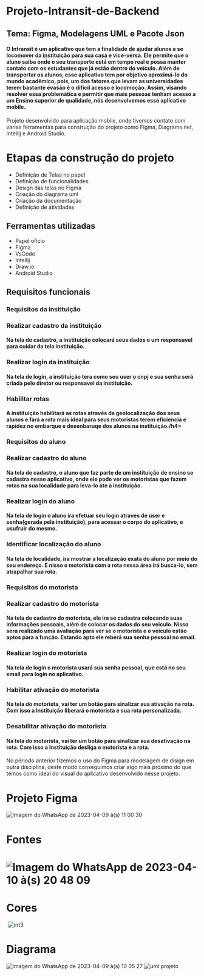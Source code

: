 
<!DOCTYPE html>
<head>
<head>
    <h1>Projeto-Intransit-de-Backend</h1>
    <h2>Tema: Figma, Modelagens UML e Pacote Json </h2>
    <h4>O Intransit é um aplicativo que tem a finalidade de ajudar alunos a se locomover da instituição para sua casa e vice-versa. Ele permite que o aluno saiba onde o seu transporte está em tempo real e possa manter contato com os estudantes que já estão dentro do veículo. Além de transportar os alunos, esse aplicativo tem por objetivo aproximá-lo do mundo acadêmico, pois, um dos fatores que levam as universidades terem bastante evasão é o difícil acesso e locomoção. Assim, visando resolver essa problemática e permitir que mais pessoas tenham acesso a um Ensino superior de qualidade, nós desenvolvemos esse aplicativo mobile.</h4>
</head>
<body>
    <p>Projeto desenvolvido para aplicação mobile, onde tivemos contato com varias ferramentas para 
        construção do projeto como Figma, Diagrams.net, Intellij e Android Studio.</p>

<h1>Etapas da construção do projeto</h1>
 <ul>
            <li>Definição de Telas no papel</li>
            <li>Definição de funcionalidades</li>
            <li>Design das telas no Figma</li>
            <li>Criação do diagrama uml</li>
            <li>Criação da documentação</li>
            <li>Definição de atividades</li>
        </ul>
        
<h2>Ferramentas utilizadas</h2>
 <ul>
            <li>Papel oficio</li>
            <li>Figma</li>
            <li>VsCode</li>
            <li>Intellij</li>
            <li>Draw.io</li>
            <li>Android Studio</li>
        </ul>
<h2>Requisitos funcionais</h2>
<h3>Requisitos da instituição</h3>
  <h3> Realizar cadastro da instituição</h3>
  <h4> Na tela de cadastro, a instituição colocará seus dados e um responsavel para cuidar da tela instituição.</h4>
  <h3> Realizar login da instituição</h3>
  <h4> Na tela de login, a instituição tera como seu user o cnpj e sua senha será criada pelo diretor ou responsavel da instituição.</h4>
  <h3> Habilitar rotas</h3>
  <h4> A instituição habilitará as rotas através da geolocalização dos seus alunos e fará a rota mais ideal para seus motoristas terem eficiencia e rapidez no embarque e desenbaruqe dos alunos na instituição./h4>
<h3>Requisitos do aluno</h3>
  <h3> Realizar cadastro do aluno</h3>
  <h4> Na tela de cadastro, o aluno que faz parte de um instituição de ensino se cadastra nesse aplicativo, onde ele pode ver os motoristas que fazem rotas na sua localidade para leva-lo ate a instituição.</h4>
  <h3> Realizar login do aluno </h3>
  <h4> Na tela de login o aluno ira efetuar seu login atraves de user e senha(gerada pela instituição), para acessar o corpo do aplicativo, e usufruir do mesmo.</h4>
  <h3> Identificar localização do aluno</h3>
  <h4> Na tela de localidade, ira mostrar a localização exata do aluno por meio do seu endereço. E nisso o motorista com a rota nessa área irá busca-lo, sem atrapalhar sua rota.</h4>
<h3>Requisitos do motorista</h3>
  <h3> Realizar cadastro do motorista</h3>
  <h4> Na tela de cadastro do motorista, ele ira se cadastra colocando suas informações pessoais, além de colocar os dados do seu veiculo. Nisso sera realizado uma avaliação para ver se o motorista e o veiculo estão aptos para a função. Estando apto ele reberá sua senha pessoal no email.</h4>
  <h3> Realizar login do motorista</h3>
  <h4> Na tela de login o motorista usará sua senha pessoal, que está no seu email para login no aplicativo.</h4>
  <h3> Habilitar ativação do motorista</h3>
  <h4> Na tela do motorista, vai ter um botão para sinalizar sua ativação na rota. Com isso a Instituição liberará o motorista e sua rota personalizada.</h4>
  <h3> Desabilitar ativação do motorista</h3>
  <h4> Na tela do motorista, vai ter um botão para sinalizar sua desativação na rota. Com isso a Instituição desliga o motorista e a rota.</h4>
  
  
  
<p>No périodo anterior fizemos o uso do Figma para modelagem de disign em outra disciplína, deste modo conseguimos criar algo mais próximo do que temos como ideal do visual do aplicativo desenvolvido nesse projeto.</p>

<h1>Projeto Figma</h1>

<img>![Imagem do WhatsApp de 2023-04-09 à(s) 11 00 30](https://user-images.githubusercontent.com/111431438/230777143-a4277f4c-afa3-49d6-9fdf-731d3fc7eb5c.jpg)</img>


<h1>Fontes<h1>
    
  <img> ![Imagem do WhatsApp de 2023-04-10 à(s) 20 48 09](https://user-images.githubusercontent.com/111431438/231021729-11145c8a-68af-484a-9d29-3d25d6045ba0.jpg)
    </img>


 <h1>Cores</h1>
 
  <img> ![int3](https://user-images.githubusercontent.com/113267971/231018284-897755cc-230d-4e5a-b209-d5fbc28e5bb8.png)
</img>
  
  <h1>Diagrama</h1>
  
<img>![Imagem do WhatsApp de 2023-04-09 à(s) 10 05 27](https://user-images.githubusercontent.com/111431438/230778319-2a177a41-a2bf-4ebd-80be-5fcfda2d4c6c.jpg)
</img>
<img>![uml projeto](https://user-images.githubusercontent.com/111474763/231047755-0a8e4e5a-7c79-440d-8a04-f598cab92fd1.png)</img>

</body>
</html>

